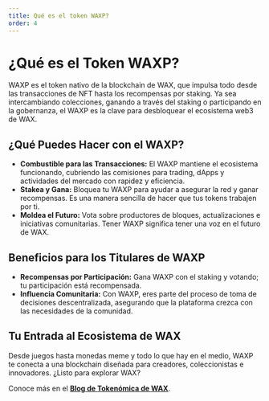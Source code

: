 ```yaml
---
title: Qué es el token WAXP?
order: 4
---
```


# ¿Qué es el Token WAXP?

WAXP es el token nativo de la blockchain de WAX, que impulsa todo desde las transacciones de NFT hasta los recompensas por staking. Ya sea intercambiando colecciones, ganando a través del staking o participando en la gobernanza, el WAXP es la clave para desbloquear el ecosistema web3 de WAX.

## ¿Qué Puedes Hacer con el WAXP?

- **Combustible para las Transacciones:** El WAXP mantiene el ecosistema funcionando, cubriendo las comisiones para trading, dApps y actividades del mercado con rapidez y eficiencia.
- **Stakea y Gana:** Bloquea tu WAXP para ayudar a asegurar la red y ganar recompensas. Es una manera sencilla de hacer que tus tokens trabajen por ti.
- **Moldea el Futuro:** Vota sobre productores de bloques, actualizaciones e iniciativas comunitarias. Tener WAXP significa tener una voz en el futuro de WAX.

## Beneficios para los Titulares de WAXP

- **Recompensas por Participación:** Gana WAXP con el staking y votando; tu participación está recompensada.
- **Influencia Comunitaria:** Con WAXP, eres parte del proceso de toma de decisiones descentralizada, asegurando que la plataforma crezca con las necesidades de la comunidad.

## Tu Entrada al Ecosistema de WAX

Desde juegos hasta monedas meme y todo lo que hay en el medio, WAXP te conecta a una blockchain diseñada para creadores, coleccionistas e innovadores. ¿Listo para explorar WAX?

Conoce más en el **[Blog de Tokenómica de WAX](https://medium.com/wax-io/coming-to-wax-a-new-wax-tokenomic-model-cd0616a069e9)**.